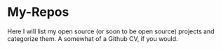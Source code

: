 # My-Repos

Here I will list my open source (or soon to be open source) projects and categorize them.
A somewhat of a Github CV, if you would.

